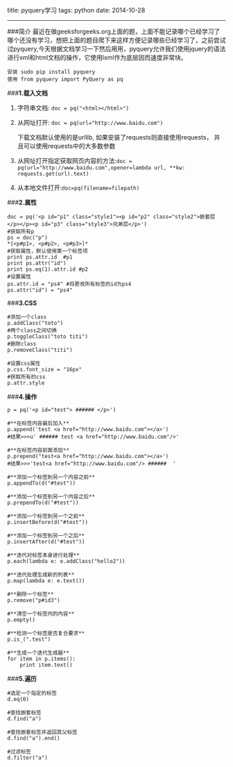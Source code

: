 title: pyquery学习
tags: python
date: 2014-10-28
***
###简介
最近在做geeksforgeeks.org上面的题，上面不能记录哪个已经学习了哪个还没有学习，想把上面的题目爬下来这样方便记录哪些已经学习了，之前尝试过pyquery,今天根据文档学习一下然后用用，pyquery允许我们使用jquery的语法进行xml和html文档的操作，它使用lxml作为底层因而速度非常块。

    安装 sudo pip install pyquery
    使用 from pyquery import PyQuery as pq
    
###**1.载入文档**

1. 字符串文档: `doc = pq("<html></html>")`
2. 从网址打开: `doc = pq(url="http://www.baidu.com")`
    
    下载文档默认使用的是urllib, 如果安装了requests则直接使用requests， 并且可以使用requests中的大多数参数

3. 从网址打开指定获取网页内容的方法:`doc = pq(url="http://www.baidu.com",opener=lambda url, **kw: requests.get(url).text)`
4. 从本地文件打开:`doc=pq(filename=filepath)`

###**2.属性**

    doc = pq('<p id="p1" class="style1"><p id="p2" class="style2">嵌套层</p></p><p id="p3" class="style3">兄弟层</p>')
    #获取所有p
    ps = doc("p")
    *[<p#p1>, <p#p2>, <p#p3>]*
    #获取属性，默认使用第一个标签项
    print ps.attr.id  #p1
    print ps.attr("id")
    print ps.eq(1).attr.id #p2
    #设置属性
    ps.attr.id = "ps4" #将更改所有标签的id为ps4
    ps.attr("id") = "ps4"

###**3.CSS**

    #添加一个class
    p.addClass("toto")
    #两个class之间切换
    p.toggleClass("toto titi")
    #删除class
    p.removeClass("titi")
    
    #设置css属性
    p.css.font_size = "16px"
    #获取所有的css
    p.attr.style

###**4.操作**

    p = pq('<p id="test"> ###### </p>')
    
    #**在标签内容最后加入**
    p.append('test <a href="http://www.baidu.com"></a>')
    #结果>>>u' ###### test <a href="http://www.baidu.com"/>'
    
    #**在标签内容前面添加**
    p.prepend("test<a href="http://www.baidu.com"></a>')
    #结果>>>'test<a href="http://www.baidu.com"/> ######  '
    
    #**添加一个标签到另一个内容之前**
    p.appendTo(d("#test"))
    
    #**添加一个标签到另一个内容之后**
    p.prependTo(d("#test"))
    
    #**添加一个标签到另一个之前**
    p.insertBefore(d("#test"))
    
    #**添加一个标签到另一个之后**
    p.insertAfter(d("#test"))
    
    #**迭代对标签本身进行处理**
    p.each(lambda e: e.addClass("hello2"))
    
    #**迭代处理生成新的列表**
    p.map(lambda e: e.text())
    
    #**删除一个标签**
    p.remove("p#id3")
    
    #**清空一个标签内的内容**
    p.empty()
    
    #**检测一个标签是否复合要求**
    p.is_(".test")
    
    #**生成一个迭代生成器**
    for item in p.items():
        print item.text()
    
###**5.遍历**

    #选定一个指定的标签
    d.eq(0)
    
    #查找嵌套标签
    d.find("a")
    
    #查找嵌套标签并返回其父标签
    d.find("a").end()
    
    #过滤标签
    d.filter("a")

